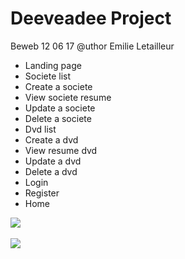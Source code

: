 # Deeveadee Project

Beweb 12 06 17
@uthor Emilie Letailleur


- Landing page
- Societe list
- Create a societe
- View societe resume
- Update a societe
- Delete a societe
- Dvd list
- Create a dvd
- View resume dvd
- Update a dvd
- Delete a dvd
- Login
- Register
- Home



<img src="../assets/img/screen1.png?raw=true" /><br><br>
<img src="../assets/img/screen2.png?raw=true" />
